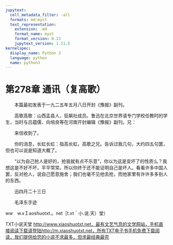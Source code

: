 ```yaml
---
jupytext:
  cell_metadata_filter: -all
  formats: md:myst
  text_representation:
    extension: .md
    format_name: myst
    format_version: 0.13
    jupytext_version: 1.11.5
kernelspec:
  display_name: Python 3
  language: python
  name: python3
---
```

# 第278章  通讯（复高歌） 

　　本篇最初发表于一九二五年五月八日开封《豫报》副刊。 

　　高歌高歌：山西盂县人，狂飙社成员。鲁迅在北京世界语专门学校任教时的学生，当时与吕蕴儒、向培良等在河南开封编辑《豫报》副刊。兄： 

　　来信收到了。 

　　你的消息，长虹长虹：指高长虹，高歌之兄。告诉过我几句，大约四五句罢，但也可以说是知道大概了。 

　　“以为自己抢人是好的，抢我就有点不乐意”，你以为这是变坏了的性质么？我想这是不好不坏，平平常常。所以你终于还不能证明自己是坏人。看看许多中国人罢，反对抢人，说自己愿意施舍；我们也毫不见他去抢，而他家里有许许多多别人的东西。 

　　迅四月二十三日 

　　毛泽东手迹 

ww　w.xＩaoshuotxt.。net［t.xt＾小.说.天）堂） 

TXT小说天堂  http://www.xiaoshuotxt.net，最有文艺气息的文学网站，手机直接阅读下载请登陆http://m.xiaoshuotxt.net，所有TXT电子书手机免费下载阅读，我们提供给您的小说不求最多，但求最经典最完 


